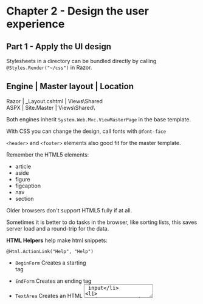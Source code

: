 ﻿# Chapter 2 - Design the user experience

## Part 1 - Apply the UI design

Stylesheets in a directory can be bundled directly by calling `@Styles.Render("~/css")` in Razor.

Engine | Master layout  | Location
---------------------------------------
Razor  | _Layout.cshtml | Views\Shared\
ASPX   | Site.Master    | Views\Shared\

Both engines inherit `System.Web.Mvc.ViewMasterPage` in the base template.

With CSS you can change the design, call fonts with `@font-face`

`<header>` and `<footer>` elements also good fit for the master template.

Remember the HTML5 elements:

* article
* aside
* figure
* figcaption
* nav
* section

Older browsers don't support HTML5 fully if at all.

Sometimes it is better to do tasks in the browser, like sorting lists, this saves server load and a round-trip for the data.

**HTML Helpers** help make html snippets:

`@Html.ActionLink("Help", "Help")`

* `BeginForm` Creates a starting <form> tag
* `EndForm` Creates an ending <form> tag
* `TextArea` Creates an HTML <textarea> input
* `TextBox` Creates an HTML input box with a type of text
* `CheckBox` Creates an HTML check box
* `RadioButton` Creates an HTML radio button
* `ListBox` Creates an HTML list box

These helpers are in `System.Web.Mvc.Html`

These helpers can take parameters, models and other data such as placeholders:

`@Html.TextBoxFor(m = m.FirstName, new {@Placeholder = "First Name"})`


## Part 2 - UI Behaviour

jQuery popular and a need-to-know; AJAX is an important extension.

**Validation** can be done both client- and server-side.

Buiness logic and the data model control this. Client-side validation can lead to less uneeded data-transfer.

Data annotations on a model control validation - min/max length (useful for DB columns of fixed length), required, REGEX, etc.

**Views** get model validations and show up errors immediately. Great for performance.

`@Html.EditorFor(m => m.Prop)` and `@Html.ValidationMessageFor(m => m.Prop)` allow for validation and input of model properties

**Controllers** can use the very important `Model.IsValid` property to check for valid data, only saving when it is good.

### Remote validation

For example, checking if a username exists - this requires a remote server check.

A JsonResult action can be used for custom validation as per the following example:

```
public JsonResult IsUserAvailable(string username)
{
 if (!WebSecurity.UserExists(username))
 {
 return Json(true, JsonRequestBehavior.AllowGet);
 }
 string suggestedUID = String.Format(CultureInfo.InvariantCulture,
 "{0} is not available.", username);
 for (int i = 1; i < 100; i++)
 {
 string altCandidate = username + i.ToString();
 if (!WebSecurity.UserExists(altCandidate))
 {
 suggestedUID = String.Format(CultureInfo.InvariantCulture,
 "{0} is not available. Try {1}.", username, altCandidate);
 break;
 }
 }
 return Json(suggestedUID, JsonRequestBehavior.AllowGet);
}
```

The returned value includes JsonRequestBehaviour.AllowGet to negate further client side validation if the name is accepted.

To use, the model needs `System.Web.Mvc.RemoteAttribute` and the data annotation references the controller/action:

`[Remote("IsUserAvailable", "Validation")]

The web.config also needs to have the following lines set:

```
<appSettings>
 <add key="ClientValidationEnabled" value="true" />
 <add key="UnobtrusiveJavaScriptEnabled" value="true" />
</appSettings>
```

**Javascript** can be used to modify the DOM. It can change object values, colours, styles, classes, etc.

Prototypes are objects and a `new` object has a link to it's prototype; it's a shallow copy. If a value doesn't exist in a child, the prototype chain is searched for the next object with a corresponding value for that property.

Prototyping can be used to save memory as only one instance of a method/property is needed. See the following example:

```
var Contact = function(pageTitle) {
 this.pageTitle = pageTitle;
 this.bindEvents(); // binding events as soon as the object is instantiated
 this.additionalEvents(); // additional events such as DOM manipulation etc
};
var Contact.prototype.bindEvents = function() {
 $('ul.menu').on('click', 'li.email, $.proxy(this.toggleEmail, this));
 };
var Contact.prototype.toggleEmail = function(e) {
 //toggle the email feature on the page
 );
```

**AJAX** is great for partial page-updates. For example, the typeahead search feature.

AJAX is great for dynamic/changing data, not static data. It is bad for data that needs to be indexed by search engines.

The BeginForm can be turned into an ajax function:

`@using (Ajax.BeginForm("PerformAction", new AjaxOptions { OnSuccess = "OnSuccess", OnFailure = "OnFailure" }))`

The **OnSuccess/OnFailure** functions are JS methods on the page.

**jQuery** is great for cross-browser support and has plugins such as **jQueryUI** for many features such as tabs with $("el").tabs().

There is also a good animation library.

UI can appear to be more responsive by pre-loading images in the background using the jQuery `load` function.